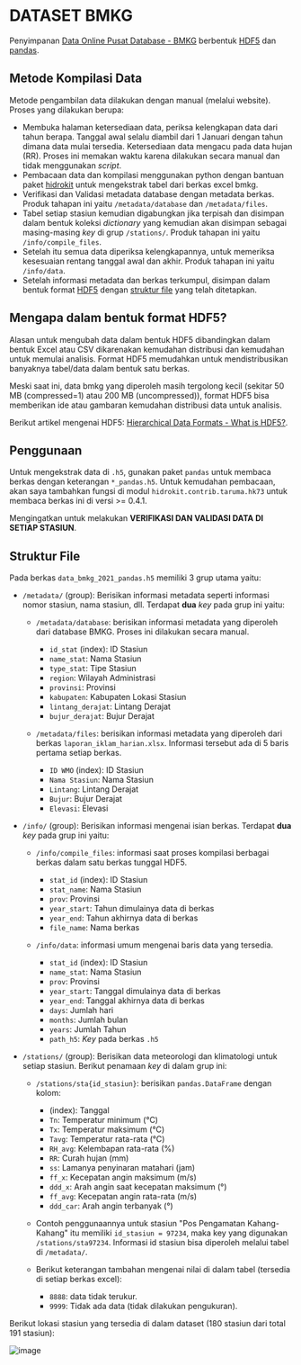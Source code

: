 # DATASET BMKG

Penyimpanan [Data Online Pusat Database - BMKG](https://dataonline.bmkg.go.id/) berbentuk [HDF5] dan [pandas].

## Metode Kompilasi Data

Metode pengambilan data dilakukan dengan manual (melalui website). Proses yang dilakukan berupa:

- Membuka halaman ketersediaan data, periksa kelengkapan data dari tahun berapa. Tanggal awal selalu diambil dari 1 Januari dengan tahun dimana data mulai tersedia. Ketersediaan data mengacu pada data hujan (RR). Proses ini memakan waktu karena dilakukan secara manual dan tidak menggunakan _script_. 
- Pembacaan data dan kompilasi menggunakan python dengan bantuan paket [hidrokit] untuk mengekstrak tabel dari berkas excel bmkg.
- Verifikasi dan Validasi metadata database dengan metadata berkas. Produk tahapan ini yaitu `/metadata/database` dan `/metadata/files`.
- Tabel setiap stasiun kemudian digabungkan jika terpisah dan disimpan dalam bentuk koleksi _dictionary_ yang kemudian akan disimpan sebagai masing-masing _key_ di grup `/stations/`. Produk tahapan ini yaitu `/info/compile_files`.
- Setelah itu semua data diperiksa kelengkapannya, untuk memeriksa kesesuaian rentang tanggal awal dan akhir. Produk tahapan ini yaitu `/info/data`.
- Setelah informasi metadata dan berkas terkumpul, disimpan dalam bentuk format [HDF5] dengan [struktur file](#struktur-file) yang telah ditetapkan. 


## Mengapa dalam bentuk format HDF5?

Alasan untuk mengubah data dalam bentuk HDF5 dibandingkan dalam bentuk Excel atau CSV dikarenakan kemudahan distribusi dan kemudahan untuk memulai analisis. Format HDF5 memudahkan untuk mendistribusikan banyaknya tabel/data dalam bentuk satu berkas. 

Meski saat ini, data bmkg yang diperoleh masih tergolong kecil (sekitar 50 MB (compressed=1) atau 200 MB (uncompressed)), format HDF5 bisa memberikan ide atau gambaran kemudahan distribusi data untuk analisis.  

Berikut artikel mengenai HDF5: [Hierarchical Data Formats - What is HDF5?](https://www.neonscience.org/resources/learning-hub/tutorials/about-hdf5#:~:text=Supports%20Large%2C%20Complex%20Data%3A%20HDF5,the%20computers%20memory%20or%20RAM.).


## Penggunaan

Untuk mengekstrak data di `.h5`, gunakan paket `pandas` untuk membaca berkas dengan keterangan `*_pandas.h5`. Untuk kemudahan pembacaan, akan saya tambahkan fungsi di modul `hidrokit.contrib.taruma.hk73` untuk membaca berkas ini di versi >= 0.4.1.

Mengingatkan untuk melakukan **VERIFIKASI DAN VALIDASI DATA DI SETIAP STASIUN**.

## Struktur File

Pada berkas `data_bmkg_2021_pandas.h5` memiliki 3 grup utama yaitu:

- `/metadata/` (group): Berisikan informasi metadata seperti informasi nomor stasiun, nama stasiun, dll. Terdapat __dua__ _key_ pada grup ini yaitu:

    - `/metadata/database`: berisikan informasi metadata yang diperoleh dari database BMKG. Proses ini dilakukan secara manual. 

        - `id_stat` (index): ID Stasiun
        - `name_stat`: Nama Stasiun
        - `type_stat`: Tipe Stasiun
        - `region`: Wilayah Administrasi
        - `provinsi`: Provinsi
        - `kabupaten`: Kabupaten Lokasi Stasiun
        - `lintang_derajat`: Lintang Derajat
        - `bujur_derajat`: Bujur Derajat

    - `/metadata/files`: berisikan informasi metadata yang diperoleh dari berkas `laporan_iklam_harian.xlsx`. Informasi tersebut ada di 5 baris pertama setiap berkas.

        - `ID WMO` (index): ID Stasiun
        - `Nama Stasiun`: Nama Stasiun
        - `Lintang`: Lintang Derajat
        - `Bujur`: Bujur Derajat
        - `Elevasi`: Elevasi

- `/info/` (group): Berisikan informasi mengenai isian berkas. Terdapat __dua__ _key_ pada grup ini yaitu:

    - `/info/compile_files`: informasi saat proses kompilasi berbagai berkas dalam satu berkas tunggal HDF5.

        - `stat_id` (index): ID Stasiun
        - `stat_name`: Nama Stasiun
        - `prov`: Provinsi
        - `year_start`: Tahun dimulainya data di berkas
        - `year_end`: Tahun akhirnya data di berkas
        - `file_name`: Nama berkas

    - `/info/data`: informasi umum mengenai baris data yang tersedia.

        - `stat_id` (index): ID Stasiun
        - `name_stat`: Nama Stasiun
        - `prov`: Provinsi
        - `year_start`: Tanggal dimulainya data di berkas
        - `year_end`: Tanggal akhirnya data di berkas
        - `days`: Jumlah hari
        - `months`: Jumlah bulan
        - `years`: Jumlah Tahun
        - `path_h5`: _Key_ pada berkas `.h5`

- `/stations/` (group): Berisikan data meteorologi dan klimatologi untuk setiap stasiun. Berikut penamaan _key_ di dalam grup ini:

    - `/stations/sta{id_stasiun}`: berisikan `pandas.DataFrame` dengan kolom:
        
        - (index): Tanggal
        - `Tn`: Temperatur minimum (°C)
        - `Tx`: Temperatur maksimum (°C)
        - `Tavg`: Temperatur rata-rata (°C)
        - `RH_avg`: Kelembapan rata-rata (%)
        - `RR`: Curah hujan (mm)
        - `ss`: Lamanya penyinaran matahari (jam)
        - `ff_x`: Kecepatan angin maksimum (m/s)
        - `ddd_x`: Arah angin saat kecepatan maksimum (°)
        - `ff_avg`: Kecepatan angin rata-rata (m/s)
        - `ddd_car`: Arah angin terbanyak (°)

    - Contoh penggunaannya untuk stasiun "Pos Pengamatan Kahang-Kahang" itu memiliki `id_stasiun = 97234`, maka key yang digunakan `/stations/sta97234`. Informasi id stasiun bisa diperoleh melalui tabel di `/metadata/`. 

    - Berikut keterangan tambahan mengenai nilai di dalam tabel (tersedia di setiap berkas excel):

        - `8888`: data tidak terukur.
        - `9999`: Tidak ada data (tidak dilakukan pengukuran).

Berikut lokasi stasiun yang tersedia di dalam dataset (180 stasiun dari total 191 stasiun):

![image](https://user-images.githubusercontent.com/1007910/164337266-aca7b6ac-87b7-4877-8b89-69d8edd9b64b.png)


<!-- LINK -->
[hidrokit]: https://github.com/hidrokit/hidrokit
[pandas]: https://github.com/pandas-dev/pandas
[HDF5]: https://www.hdfgroup.org/
